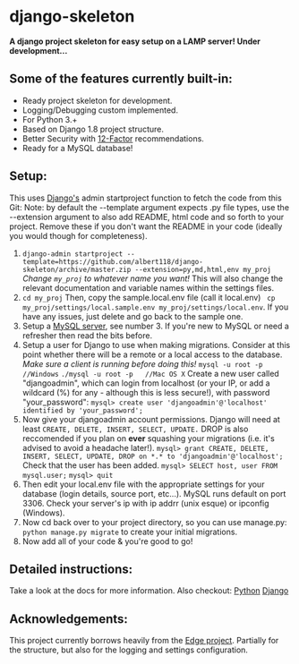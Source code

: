# django-skeleton

**A django project skeleton for easy setup on a LAMP server! Under development...**

## Some of the features currently built-in:

* Ready project skeleton for development.
* Logging/Debugging custom implemented.
* For Python 3.+
* Based on Django 1.8 project structure.
* Better Security with [12-Factor](http://12factor.net/) recommendations.
* Ready for a MySQL database!

## Setup:
This uses [Django's](https://docs.djangoproject.com/en/2.1/ref/django-admin/) admin startproject function to fetch the code from this Git:
Note: by default the --template argument expects .py file types, use the --extension argument to also add README, html code and so forth to your project. Remove these if you don't want the README in your code (ideally you would though for completeness). 

1. `django-admin startproject --template=https://github.com/albert118/django-skeleton/archive/master.zip --extension=py,md,html,env my_proj` *Change `my_proj` to whatever name you want!* This will also change the relevant documentation and variable names within the settings files.
2. `cd my_proj` Then, copy the sample.local.env file (call it local.env) ` cp my_proj/settings/local.sample.env my_proj/settings/local.env`. If you have any issues, just delete and go back to the sample one. 
3. Setup a [MySQL server](http://www.ntu.edu.sg/home/ehchua/programming/sql/MySQL_HowTo.html#intro), see number 3. If you're new to MySQL or need a refresher then read the bits before.
4. Setup a user for Django to use when making migrations. Consider at this point whether there will be a remote or a local access to the database. *Make sure a client is running before doing this!*
`mysql -u root -p     //Windows`
`./mysql -u root -p   //Mac OS X`
Create a new user called "djangoadmin", which can login from localhost (or your IP, or add a wildcard (%) for any - although this is less secure!), with password "your_password":
`mysql> create user 'djangoadmin'@'localhost' identified by 'your_password';`
5. Now give your djangoadmin account permissions. Django will need at least `CREATE, DELETE, INSERT, SELECT, UPDATE.`
DROP is also reccomended if you plan on **ever** squashing your migrations (i.e. it's advised to avoid a headache later!). 
`mysql> grant CREATE, DELETE, INSERT, SELECT, UPDATE, DROP on *.* to 'djangoadmin'@'localhost';` Check that the user has been added.
`mysql> SELECT host, user FROM mysql.user;`
`mysql> quit`
6. Then edit your local.env file with the appropriate settings for your database (login details, source port, etc...). MySQL runs default on port 3306. Check your server's ip with ip addrr (unix esque) or ipconfig (Windows).
7. Now cd back over to your project directory, so you can use manage.py: `python manage.py migrate` to create your initial migrations.
8. Now add all of your code & you're good to go!

## Detailed instructions:
Take a look at the docs for more information.
Also checkout:
[Python](https://www.python.org/)
[Django](https://www.djangoproject.com/)

## Acknowledgements:

This project currently borrows heavily from the [Edge project](https://github.com/arocks/edge). Partially for the structure, but also for the logging and settings configuration.
